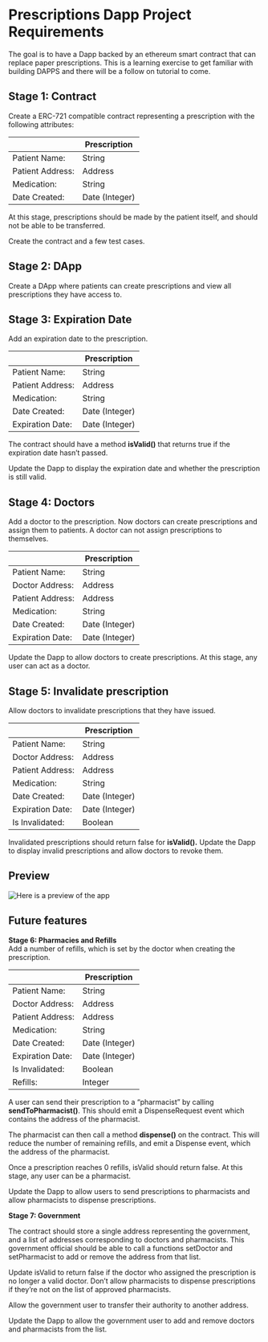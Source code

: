 # **Prescriptions Dapp Project Requirements**

The goal is to have a Dapp backed by an ethereum smart contract that can replace paper prescriptions. This is a learning exercise to get familiar with building DAPPS and there will be a follow on tutorial to come.


## Stage 1: Contract


Create a ERC-721 compatible contract representing a prescription with the following attributes:

| |Prescription |
|--|--|
|  Patient Name: | String  
| Patient Address:  | Address
|  Medication: | String  
|  Date Created: | Date (Integer)

At this stage, prescriptions should be made by the patient itself, and should not be able to be transferred.

Create the contract and a few test cases.

## Stage 2: DApp

Create a DApp where patients can create prescriptions and view all prescriptions they have access to.

## Stage 3: Expiration Date
Add an expiration date to the prescription.

| |Prescription |
|--|--|
|  Patient Name: | String  
| Patient Address:  | Address
|  Medication: | String  
|  Date Created: | Date (Integer)
| Expiration Date:  | Date (Integer)

The contract should have a method **isValid()** that returns true if the expiration date hasn’t passed.

Update the Dapp to display the expiration date and whether the prescription is still valid.

## Stage 4: Doctors

Add a doctor to the prescription. Now doctors can create prescriptions and assign them to patients. A doctor can not assign prescriptions to themselves.

| |Prescription |
|--|--|
|  Patient Name: | String  
| Doctor Address:  | Address  
| Patient Address:  | Address
|  Medication: | String  
|  Date Created: | Date (Integer)
| Expiration Date:  | Date (Integer)

Update the Dapp to allow doctors to create prescriptions.
At this stage, any user can act as a doctor.

## Stage 5: Invalidate prescription
Allow doctors to invalidate prescriptions that they have issued.

| |Prescription |
|--|--|
|  Patient Name: | String  
| Doctor Address:  | Address  
| Patient Address:  | Address
|  Medication: | String  
|  Date Created: | Date (Integer)
| Expiration Date:  | Date (Integer)
| Is Invalidated:  | Boolean


Invalidated prescriptions should return false for **isValid().** Update the Dapp to display invalid prescriptions and allow doctors to revoke them.

## Preview

![Here is a preview of the app](https://user-images.githubusercontent.com/17763644/46294372-83f91580-c58d-11e8-99f1-66470b25fa93.png)



## Future features

**Stage 6: Pharmacies and Refills**  
Add a number of refills, which is set by the doctor when creating the prescription.

| |Prescription |
|--|--|
|  Patient Name: | String  
| Doctor Address:  | Address  
| Patient Address:  | Address
|  Medication: | String  
|  Date Created: | Date (Integer)
| Expiration Date:  | Date (Integer)
| Is Invalidated:  | Boolean
| Refills:  | Integer


A user can send their prescription to a “pharmacist” by calling **sendToPharmacist()**. This should emit a DispenseRequest event which contains the address of the pharmacist.

The pharmacist can then call a method **dispense()** on the contract. This will reduce the number of remaining refills, and emit a Dispense event, which the address of the pharmacist.

Once a prescription reaches 0 refills, isValid should return false. At this stage, any user can be a pharmacist.

Update the Dapp to allow users to send prescriptions to pharmacists and allow pharmacists to dispense prescriptions.

**Stage 7: Government**

The contract should store a single address representing the government, and a list of addresses corresponding to doctors and pharmacists. This government official should be able to call a functions setDoctor and setPharmacist to add or remove the address from that list.

Update isValid to return false if the doctor who assigned the prescription is no longer a valid doctor. Don’t allow pharmacists to dispense prescriptions if they’re not on the list of approved pharmacists.

Allow the government user to transfer their authority to another address.

Update the Dapp to allow the government user to add and remove doctors and pharmacists from the list.
